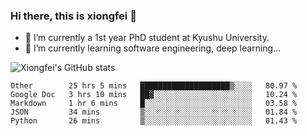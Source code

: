 ### Hi there, this is xiongfei 👋


- 🔭 I’m currently a 1st year PhD student at Kyushu University.
- 🌱 I’m currently learning software engineering, deep learning...

<!--
**Toma62299781/Toma62299781** is a ✨ _special_ ✨ repository because its `README.md` (this file) appears on your GitHub profile.
Here are some ideas to get you started:
-->

![Xiongfei's GitHub stats](https://github-readme-stats.vercel.app/api?username=Toma62299781)

<!--START_SECTION:waka-->
```text
Other        25 hrs 5 mins   ████████████████████▒░░░░   80.97 % 
Google Doc   3 hrs 10 mins   ██▓░░░░░░░░░░░░░░░░░░░░░░   10.24 % 
Markdown     1 hr 6 mins     █░░░░░░░░░░░░░░░░░░░░░░░░   03.58 % 
JSON         34 mins         ▒░░░░░░░░░░░░░░░░░░░░░░░░   01.84 % 
Python       26 mins         ▒░░░░░░░░░░░░░░░░░░░░░░░░   01.43 % 
```
<!--END_SECTION:waka-->


